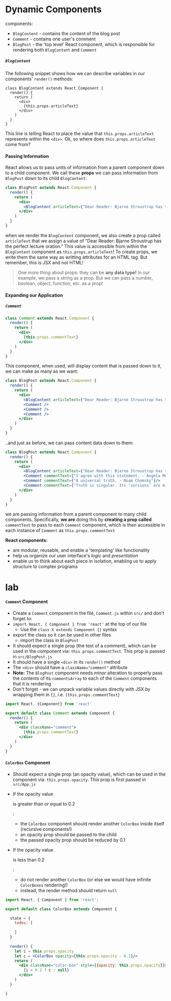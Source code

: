 # **Dynamic Components**

components:

- `BlogContent` - contains the content of the blog post
- `Comment` - contains one user's comment
- `BlogPost` - the 'top level' React component, which is responsible for rendering both `BlogContent` and `Comment`

##### `BlogContent`

The following snippet shows how we can describe variables in our components' `render()` methods:

```JSX
class BlogContent extends React.Component {
  render() {
    return (
      <div>
        {this.props.articleText}
      </div>  
    )
  }
}
```

This line is telling React to place the value that `this.props.articleText` represents within the `<div>`. Ok, so where does `this.props.articleText` come from?

#### Passing Information

React allows us to pass units of information from a parent component down to a child component. We call these **props** we can pass information from `BlogPost` down to its child `BlogContent`:

```jsx
class BlogPost extends React.Component {
  render() {
    return (
      <div>
        <BlogContent articleText={"Dear Reader: Bjarne Stroustrup has the perfect lecture oration."}/>
      </div>
    )
  }
}
```

when we render the `BlogContent` component, we also create a prop called `articleText` that we assign a value of "Dear Reader: Bjarne Stroustrup has the perfect lecture oration." This value is accessible from within the `BlogContent` component as `this.props.articleText`! To create props, we write them the same way as writting attributes for an HTML tag. But remember, this is JSX and not HTML!

> One more thing about props: they can be **any data type!** In our example, we pass a string as a prop. But we can pass a number, boolean, object, function, etc. as a prop!

#### Expanding our Application

##### `Comment`

```jsx
class Comment extends React.Component {
  render() {
    return (
      <div>
        {this.props.commentText}
      </div>
    )
  }
}
```

This component, when used, will display content that is passed down to it, we can make as many as we want:

```jsx
class BlogPost extends React.Component {
  render() {
    return (
      <div>
        <BlogContent articleText={"Dear Reader: Bjarne Stroustrup has the perfect lecture oration."}/>
        <Comment />
        <Comment />
        <Comment />
      </div>
    )
  }
}
```

..and just as before, we can pass content data down to them:

```jsx
class BlogPost extends React.Component {
  render() {
    return (
      <div>
        <BlogContent articleText={"Dear Reader: Bjarne Stroustrup has the perfect lecture oration."}/>
        <Comment commentText={"I agree with this statement. - Angela Merkel"}/>
        <Comment commentText={"A universal truth. - Noam Chomsky"}/>
        <Comment commentText={"Truth is singular. Its ‘versions’ are mistruths. - Sonmi-451"}/>
      </div>
    )
  }
}
```

we are passing information from a parent component to many child components. Specifically, **we are** doing this by **creating a prop called** `commentText` to pass to each `Comment` component, which is then accessible in each instance of `Comment` as `this.props.commentText`

**React components:**

- are modular, reusable, and enable a 'templating' like functionality
- help us organize our user interface's *logic* and *presentation*
- enable us to think about each piece in isolation, enabling us to apply structure to complex programs

# lab

#### `Comment` Component

- Create a  `Comment` component in the file, `Comment.js` within `src/` and don't forget to:
- `import React, { Component } from 'react'` at the top of our file
  - Use the `class X extends Component {}` syntax
- export the class so it can be used in other files
  - import the class in `BlogPost`
- It should expect a single prop (the text of a comment), which can be used in the component via: `this.props.commentText`. This prop is passed in `src/BlogPost.js`
- It should have a single `<div>` in its `render()` method
- The `<div>` should have a `className="comment"` attribute
- **Note:** The `BlogPost` component needs *minor* alteration to properly pass the contents of its `commentsArray` to each of the `Comment` components that it is rendering
- Don't forget - we can unpack variable values directly with JSX by wrapping them in `{}`, i.e. `{this.props.commentText}`

```jsx
import React, {Component} from 'react'

export default class Comment extends Component {
  render() {
    return (
      <div className="comment">
        {this.props.commentText}
      </div>
    )
  }
}
```



#### `ColorBox` Component

- Should expect a single prop (an opacity value), which can be used in the component via: `this.props.opacity`. This prop is first passed in `src/App.js`

- If the opacity value

   

  is greater than or equal to 0.2

  :

  - the `ColorBox` component should render another `ColorBox` inside itself (recursive components!)
  - an opacity prop should be passed to the child
  - the passed opacity prop should be reduced by 0.1

- If the opacity value

   

  is less than 0.2

  :

  - do not render another `ColorBox` (or else we would have infinite `ColorBoxes` rendering!)
  - instead, the render method should return `null`

```jsx
import React, { Component } from 'react';

export default class ColorBox extends Component {

  state = {
    todos: [
      
    ]
  }

  render() {
    let i = this.props.opacity
    let c = <ColorBox opacity={this.props.opacity - 0.1}/>
    return (
      <div className="color-box" style={{opacity: this.props.opacity}}>
        {i > 0.2 ? c : null}
      </div>
    )
  }

}
```

